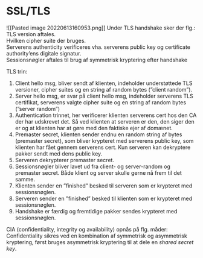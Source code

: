 # SSL/TLS
![[Pasted image 20220613160953.png]]
Under TLS handshake sker der flg.:  
TLS version aftales.  
Hvilken cipher suite der bruges.  
Serverens authenticity verificeres vha. serverens public key og certificate authority’ens digitale signatur.  
Sessionsnøgler aftales til brug af symmetrisk kryptering efter handshake

  
TLS trin:  
1. Client hello msg, bliver sendt af klienten, indeholder understøttede TLS versioner, cipher suites og en string af random bytes (”client random”).  
2. Server hello msg, er svar på client hello msg, indeholder serverens TLS certifikat, serverens valgte cipher suite og en string af random bytes (”server random”)  
3. Authentication trinnet, her verificerer klienten serverens cert hos den CA der har udskrevet det. Så ved klienten at serveren er den, den siger den er og at klienten har at gøre med den faktiske ejer af domænet.  
4. Premaster secret, klienten sender endnu en random string af bytes (premaster secret), som bliver krypteret med serverens public key, som klienten har fået gennem serverens cert. Kun serveren kan dekryptere pakker sendt med dens public key.  
5. Serveren dekrypterer premaster secret.  
6. Sessionsnøgler bliver lavet ud fra client- og server-random og premaster secret. Både klient og server skulle gerne nå frem til det samme.  
7. Klienten sender en ”finished” besked til serveren som er krypteret med sessionsnøglen.  
8. Serveren sender en ”finished” besked til klienten som er krypteret med sessionsnøglen.  
9. Handshake er færdig og fremtidige pakker sendes krypteret med sessionsnøglen.

CIA (confidentiality, integrity og availability) opnås på flg. måder:  
Confidentiality sikres ved en kombination af symmetrisk og asymmetrisk kryptering, først bruges asymmetrisk kryptering til at dele en _shared secret key_.